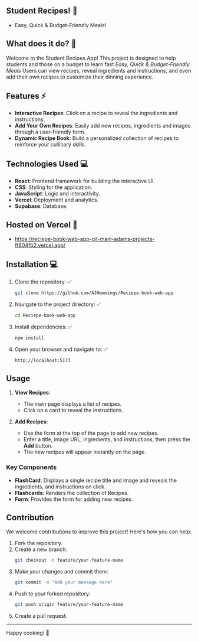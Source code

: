 ## Student Recipes! 🍴
- Easy, Quick & Budget-Friendly Meals!

## What does it do? 📄

Welcome to the Student Recipes App! This project is designed to help students and those on a budget to learn fast *Easy, Quick & Budget-Friendly Meals* Users can view recipes, reveal ingredients and instructions, and even add their own recipes to customize their dinning experience.

## Features ⚡
- **Interactive Recipes**: Click on a recipe to reveal the ingredients and instructions.
- **Add Your Own Recipes**: Easily add new recipes, ingredients and images through a user-friendly form.
- **Dynamic Recipe Book**: Build a personalized collection of recipes to reinforce your cullinary skills.
  
## Technologies Used 💻

- **React**: Frontend framework for building the interactive UI.
- **CSS**: Styling for the application.
- **JavaScript**: Logic and interactivity.
- **Vercel**: Deployment and analytics.
- **Supabase**: Database.

## Hosted on Vercel 🛜
- https://reciepe-book-web-app-git-main-adams-projects-ff804fb2.vercel.app/

## Installation 💻

1. Clone the repository: ✅

   ```bash
   git clone https://github.com/AJHemmings/Reciepe-book-web-app
   ```

2. Navigate to the project directory: ✅

   ```bash
   cd Reciepe-book-web-app
   
3. Install dependencies: ✅

   ```bash
   npm install
   ```
   
4. Open your browser and navigate to: ✅

   ```
   http://localhost:5173
   ```

## Usage

1. **View Recipes**:

   - The main page displays a list of recipes.
   - Click on a card to reveal the instructions.

2. **Add Recipes**:
   - Use the form at the top of the page to add new recipes.
   - Enter a title, image URL, ingredients, and instructions, then press the **Add** button.
   - The new recipes will appear instantly on the page. 

### Key Components

- **FlashCard**: Displays a single recipe title and image and reveals the ingredients, and instructions on click.
- **Flashcards**: Renders the collection of Recipes.
- **Form**: Provides the form for adding new recipes.

## Contribution

We welcome contributions to improve this project! Here's how you can help:

1. Fork the repository.
2. Create a new branch:
   ```bash
   git checkout -b feature/your-feature-name
   ```
3. Make your changes and commit them:
   ```bash
   git commit -m "Add your message here"
   ```
4. Push to your forked repository:
   ```bash
   git push origin feature/your-feature-name
   ```
5. Create a pull request.


---

Happy cooking! 🚀
